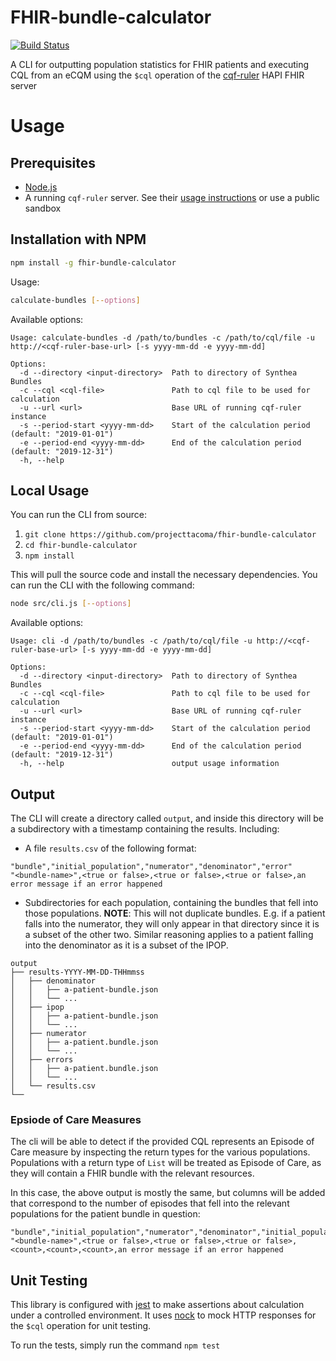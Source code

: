 # FHIR-bundle-calculator

[![Build Status](https://travis-ci.com/projecttacoma/fhir-bundle-calculator.svg?branch=master)](https://travis-ci.com/projecttacoma/fhir-bundle-calculator)

A CLI for outputting population statistics for FHIR patients and executing CQL from an eCQM using the `$cql` operation of the [cqf-ruler](https://github.com/DBCG/cqf-ruler) HAPI FHIR server

# Usage

## Prerequisites

* [Node.js](https://nodejs.org/en/)
* A running `cqf-ruler` server. See their [usage instructions](https://github.com/DBCG/cqf-ruler#usage) or use a public sandbox

## Installation with NPM

``` bash
npm install -g fhir-bundle-calculator
```

Usage:

``` bash
calculate-bundles [--options]
```

Available options:

```
Usage: calculate-bundles -d /path/to/bundles -c /path/to/cql/file -u http://<cqf-ruler-base-url> [-s yyyy-mm-dd -e yyyy-mm-dd]

Options:
  -d --directory <input-directory>  Path to directory of Synthea Bundles
  -c --cql <cql-file>               Path to cql file to be used for calculation
  -u --url <url>                    Base URL of running cqf-ruler instance
  -s --period-start <yyyy-mm-dd>    Start of the calculation period (default: "2019-01-01")
  -e --period-end <yyyy-mm-dd>      End of the calculation period (default: "2019-12-31")
  -h, --help
```

## Local Usage

You can run the CLI from source:

1) `git clone https://github.com/projecttacoma/fhir-bundle-calculator`
2) `cd fhir-bundle-calculator`
3) `npm install`

This will pull the source code and install the necessary dependencies. You can run the CLI with the following command:

``` bash
node src/cli.js [--options]
```

Available options:

```
Usage: cli -d /path/to/bundles -c /path/to/cql/file -u http://<cqf-ruler-base-url> [-s yyyy-mm-dd -e yyyy-mm-dd]

Options:
  -d --directory <input-directory>  Path to directory of Synthea Bundles
  -c --cql <cql-file>               Path to cql file to be used for calculation
  -u --url <url>                    Base URL of running cqf-ruler instance
  -s --period-start <yyyy-mm-dd>    Start of the calculation period (default: "2019-01-01")
  -e --period-end <yyyy-mm-dd>      End of the calculation period (default: "2019-12-31")
  -h, --help                        output usage information
```

## Output

The CLI will create a directory called `output`, and inside this directory will be a subdirectory with a timestamp containing the results. Including:

* A file `results.csv` of the following format:

``` csv
"bundle","initial_population","numerator","denominator","error"
"<bundle-name>",<true or false>,<true or false>,<true or false>,an error message if an error happened
```

* Subdirectories for each population, containing the bundles that fell into those populations. **NOTE**: This will not duplicate bundles. E.g. if a patient falls into the numerator, they will only appear in that directory since it is a subset of the other two. Similar reasoning applies to a patient falling into the denominator as it is a subset of the IPOP.

```
output
├── results-YYYY-MM-DD-THHmmss
│   ├── denominator
│   │   ├── a-patient-bundle.json
│   │   └── ...
│   ├── ipop
│   │   ├── a-patient-bundle.json
│   │   └── ...
│   ├── numerator
│   │   ├── a-patient.bundle.json
│   │   └── ...
│   ├── errors
│   │   ├── a-patient.bundle.json
│   │   └── ...
│   └── results.csv
└──
```

### Epsiode of Care Measures

The cli will be able to detect if the provided CQL represents an Episode of Care measure by inspecting the return types for the various populations. Populations with a return type of `List` will be treated as Episode of Care, as they will contain a FHIR bundle with the relevant resources.

In this case, the above output is mostly the same, but columns will be added that correspond to the number of episodes that fell into the relevant populations for the patient bundle in question:

``` csv
"bundle","initial_population","numerator","denominator","initial_population_episodes","denominator_episodes","numerator_episodes","error"
"<bundle-name>",<true or false>,<true or false>,<true or false>,<count>,<count>,<count>,an error message if an error happened
```

## Unit Testing

This library is configured with [jest](https://jestjs.io/) to make assertions about calculation under a controlled environment. It uses [nock](https://github.com/nock/nock) to mock HTTP responses for the `$cql` operation for unit testing.

To run the tests, simply run the command `npm test`
